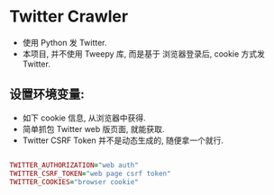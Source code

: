 # Twitter Crawler

- 使用 Python 发 Twitter.
- 本项目, 并不使用 Tweepy 库, 而是基于 浏览器登录后, cookie 方式发 Twitter.

## 设置环境变量:

- 如下 cookie 信息, 从浏览器中获得.
- 简单抓包 Twitter web 版页面, 就能获取.
- Twitter CSRF Token 并不是动态生成的, 随便拿一个就行.

```ruby

TWITTER_AUTHORIZATION="web auth"
TWITTER_CSRF_TOKEN="web page csrf token"
TWITTER_COOKIES="browser cookie"


```